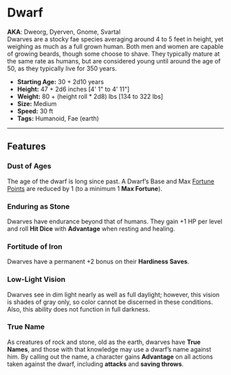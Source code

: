 # Dwarf
**AKA**: Dweorg, Dyerven, Gnome, Svartal<br/>
Dwarves are a stocky fae species averaging around 4 to 5 feet in height, yet weighing as much as a full grown human.  Both men and women are capable of growing beards, though some choose to shave.  They typically mature at the same rate as humans, but are considered young until around the age of 50, as they typically live for 350 years.
- **Starting Age:** 30 + 2d10 years
- **Height:** 47 + 2d6 inches [4' 1" to 4' 11"]
- **Weight:** 80 + (height roll * 2d8) lbs [134 to 322 lbs]
- **Size:** Medium
- **Speed:** 30 ft
- **Tags:** Humanoid, Fae (earth)

---
## Features
### Dust of Ages
The age of the dwarf is long since past. A Dwarf’s Base and Max [Fortune Points](RulesSynopsis.md#fortune) are reduced by 1 (to a minimum 1 **Max Fortune**).
### Enduring as Stone
Dwarves have endurance beyond that of humans.  They gain +1 HP per level and roll **Hit Dice** with **Advantage** when resting and healing.
### Fortitude of Iron
Dwarves have a permanent +2 bonus on their **Hardiness Saves**.
### Low-Light Vision
Dwarves see in dim light nearly as well as full daylight; however, this vision is shades of gray only, so color cannot be discerned in these conditions.  Also, this ability does not function in full darkness.
### True Name
As creatures of rock and stone, old as the earth, dwarves have **True Names**, and those with that knowledge may use a dwarf’s name against him. By calling out the name, a character gains **Advantage** on all actions taken against the dwarf, including **attacks** and **saving throws**.